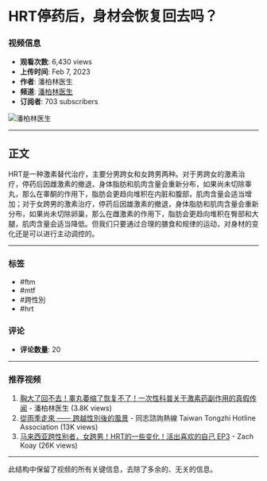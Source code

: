 # HRT停药后，身材会恢复回去吗？

### 视频信息
- **观看次数**: 6,430 views
- **上传时间**: Feb 7, 2023
- **作者**: 潘柏林医生
- **频道**: [潘柏林医生](https://www.youtube.com/@panbailin)
- **订阅者**: 703 subscribers

![潘柏林医生](https://yt3.ggpht.com/ITP2_dgk8CqcmEH3NZC43PfSXXwrD4omnHVo_mKPPYL1auFGgf7LHeScH4M0kkR8rJruatFFIQ=s48-c-k-c0x00ffffff-no-rj)

---

## 正文
HRT是一种激素替代治疗，主要分男跨女和女跨男两种。对于男跨女的激素治疗，停药后因雌激素的撤退，身体脂肪和肌肉含量会重新分布，如果尚未切除睾丸，那么在睾酮的作用下，脂肪会更趋向堆积在内脏和腹部，肌肉含量会适当增加；对于女跨男的激素治疗，停药后因雄激素的撤退，身体脂肪和肌肉含量会重新分布，如果尚未切除卵巢，那么在雌激素的作用下，脂肪会更趋向堆积在臀部和大腿，肌肉含量会适当降低。但我们只要通过合理的膳食和规律的运动，对身材的变化还是可以进行主动调控的。

---

### 标签
- #ftm
- #mtf
- #跨性別
- #hrt

### 评论
- **评论数量**: 20

---

### 推荐视频
1. [胸大了回不去！睾丸萎缩了恢复不了！一次性科普关于激素药副作用的真假传闻](https://www.youtube.com/watch?v=Du4PVdatJBM) - 潘柏林医生 (3.8K views)
2. [從雨季走來 —— 跨越性別後的風景](https://www.youtube.com/watch?v=-nNvPvjrtUo) - 同志諮詢熱線 Taiwan Tongzhi Hotline Association (13K views)
3. [马来西亚跨性别者，女跨男！HRT的一些变化！活出喜欢的自己 EP3](https://www.youtube.com/watch?v=ulL2Xmtm9xs) - Zach Koay (26K views)

---

此结构中保留了视频的所有关键信息，去除了多余的、无关的信息。